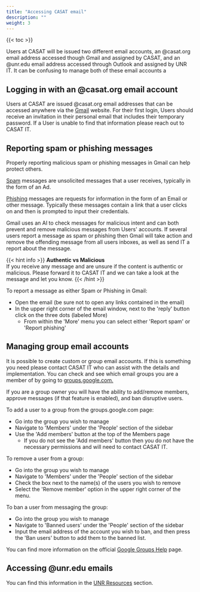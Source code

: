 ```yaml
---
title: "Accessing CASAT email"
description: ""
weight: 3
---
```


{{< toc >}}

Users at CASAT will be issued two different email accounts, an @casat.org email address accessed though Gmail and assigned by CASAT, and an @unr.edu email address accessed through Outlook and assigned by UNR IT. It can be confusing to manage both of these email accounts a

## Logging in with an @casat.org email account

Users at CASAT are issued @casat.org email addresses that can be accessed anywhere via the [Gmail](www.gmail.com) website. For their first login, Users should receive an invitation in their personal email that includes their temporary password. If a User is unable to find that information please reach out to CASAT IT.

## Reporting spam or phishing messages

Properly reporting malicious spam or phishing messages in Gmail can help protect others.

[Spam](https://www.techtarget.com/searchsecurity/definition/spam) messages are unsolicited messages that a user receives, typically in the form of an Ad.

[Phishing](https://consumer.ftc.gov/articles/how-recognize-avoid-phishing-scams) messages are requests for information in the form of an Email or other message. Typically these messages contain a link that a user clicks on and then is prompted to input their credentials.

Gmail uses an AI to check messages for malicious intent and can both prevent and remove malicious messages from Users' accounts. If several users report a message as spam or phishing then Gmail will take action and remove the offending message from all users inboxes, as well as send IT a report about the message.

{{< hint info >}}
**Authentic vs Malicious**\
If you receive any message and are unsure if the content is authentic or malicious. Please forward it to CASAT IT and we can take a look at the message and let you know.
{{< /hint >}}

To report a message as either Spam or Phishing in Gmail:
- Open the email (be sure not to open any links contained in the email)
- In the upper right corner of the email window, next to the 'reply' button click on the three dots (labeled More)
    - From within the 'More' menu you can select either 'Report spam' or 'Report phishing'

## Managing group email accounts

It is possible to create custom or group email accounts. If this is something you need please contact CASAT IT who can assist with the details and implementation. You can check and see which email groups you are a member of by going to [groups.google.com.](https://groups.google.com)

If you are a group owner you will have the ability to add/remove members, approve messages (if that feature is enabled), and ban disruptive users.

To add a user to a group from the groups.google.com page:
- Go into the group you wish to manage
- Navigate to 'Members' under the 'People' section of the sidebar
- Use the 'Add members' button at the top of the Members page
    - If you do not see the 'Add members' button then you do not have the necessary permissions and will need to contact CASAT IT.

To remove a user from a group:
- Go into the group you wish to manage
- Navigate to 'Members' under the 'People' section of the sidebar
- Check the box next to the name(s) of the users you wish to remove
- Select the 'Remove member' option in the upper right corner of the menu.

To ban a user from messaging the group:
- Go into the group you wish to manage
- Navigate to 'Banned users' under the 'People' section of the sidebar
- Input the email address of the account you wish to ban, and then press the 'Ban users' button to add them to the banned list.

You can find more information on the official [Google Groups Help](https://support.google.com/groups/answer/2464926?hl=en) page.

## Accessing @unr.edu emails

You can find this information in the [UNR Resources](/unr_resources/) section.
